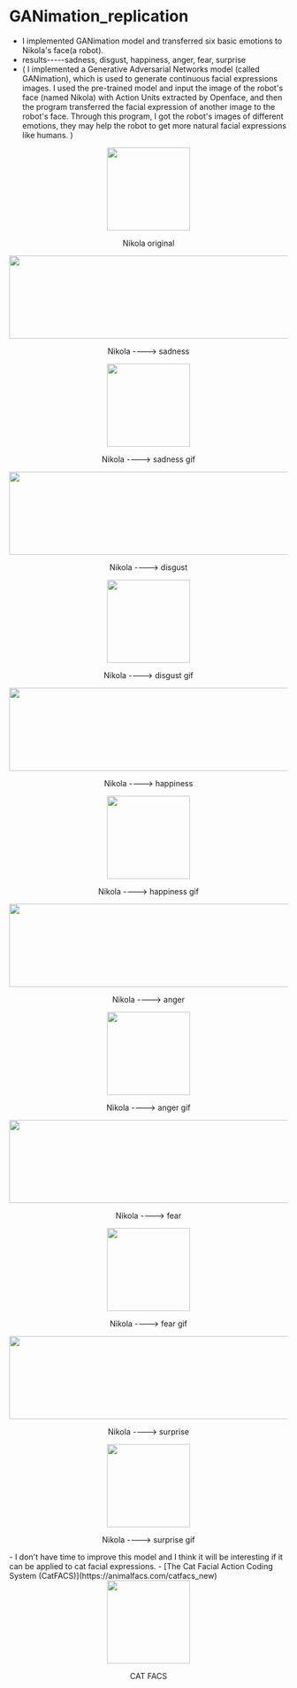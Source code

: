 # GANimation_replication
- I implemented GANimation model and transferred six basic emotions to Nikola's face(a robot).
- results-----sadness, disgust, happiness, anger, fear, surprise
- ( I implemented a Generative Adversarial Networks model (called GANimation), which is used to generate continuous facial expressions images. I used the pre-trained model and input the image of the robot's face (named Nikola) with Action Units extracted by Openface, and then the program transferred the facial expression of another image to the robot's face. Through this program, I got the robot's images of different emotions, they may help the robot to get more natural facial expressions like humans. )
<div align=center><img src="https://user-images.githubusercontent.com/33627638/166638822-9a1bd241-cdeb-40fd-ad76-cf0a4213dcaa.jpg" width="150" height="150" /></div>
<p align="center">Nikola original</p>
<div align=center><img src="https://user-images.githubusercontent.com/33627638/166640918-e3ec69ee-5021-4a64-b4a0-4f02d7bf08ad.jpg" width="1050" height="150" /></div>
<p align="center">Nikola ----> sadness </p>
<div align=center><img src="https://user-images.githubusercontent.com/33627638/166642473-2bbd3984-6da8-49dd-88ce-1395b1d4e24d.gif" width="150" height="150" /></div>
<p align="center">Nikola ----> sadness gif</p>
<div align=center><img src="https://user-images.githubusercontent.com/33627638/166642780-3045619e-4aba-4929-9f21-bdbe4671f08a.jpg" width="1050" height="150" /></div>
<p align="center">Nikola ----> disgust</p>
<div align=center><img src="https://user-images.githubusercontent.com/33627638/166643716-edfb7195-e7a4-4584-8117-4161be793b4e.gif" width="150" height="150" /></div>
<p align="center">Nikola ----> disgust gif</p>
<div align=center><img src="https://user-images.githubusercontent.com/33627638/166645748-296aaca9-76a7-4640-b9bb-c655f2550a89.jpg" width="1050" height="150" /></div>
<p align="center">Nikola ----> happiness</p>
<div align=center><img src="https://user-images.githubusercontent.com/33627638/166646416-f3b9e8bf-818f-4b83-ba2e-39c590cf1269.gif" width="150" height="150" /></div>
<p align="center">Nikola ----> happiness gif</p>
<div align=center><img src="https://user-images.githubusercontent.com/33627638/166647984-d0ee7b28-c898-43fc-a668-f7940f6e09fb.jpg" width="1050" height="150" /></div>
<p align="center">Nikola ----> anger </p>
<div align=center><img src="https://user-images.githubusercontent.com/33627638/166648165-959a8b98-ec9c-4683-8b8c-62d5dbb03126.gif" width="150" height="150" /></div>
<p align="center">Nikola ----> anger gif</p>
<div align=center><img src="https://user-images.githubusercontent.com/33627638/166649019-a0b6ec20-2352-4c59-b678-f1ecb4a63aec.jpg" width="1050" height="150" /></div>
<p align="center">Nikola ----> fear </p>
<div align=center><img src="https://user-images.githubusercontent.com/33627638/166650357-e816eca4-fca9-42bc-ac4e-2cdb5eae8e51.gif" width="150" height="150" /></div>
<p align="center">Nikola ----> fear gif</p>
<div align=center><img src="https://user-images.githubusercontent.com/33627638/166650453-eb1ddca2-3218-4582-bed5-0f20e39dc240.jpg" width="1050" height="150" /></div>
<p align="center">Nikola ----> surprise</p>
<div align=center><img src="https://user-images.githubusercontent.com/33627638/166650467-5751faf9-d426-4017-bd3c-5d7e69512f28.gif" width="150" height="150" /></div>
<p align="center">Nikola ----> surprise gif</p>
- I don't have time to improve this model and I think it will be interesting if it can be applied to cat facial expressions.
- [The Cat Facial Action Coding System (CatFACS)](https://animalfacs.com/catfacs_new)
<div align=center><img src="https://user-images.githubusercontent.com/33627638/168470884-37eb72a9-bea4-4cf7-8a3c-f00aa017e98d.png" width="150" height="150" /></div>
<p align="center"> CAT FACS </p>
